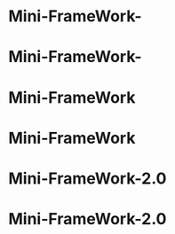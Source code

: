 # Mini-FrameWork-
# Mini-FrameWork-
# Mini-FrameWork
# Mini-FrameWork
# Mini-FrameWork-2.0
# Mini-FrameWork-2.0
